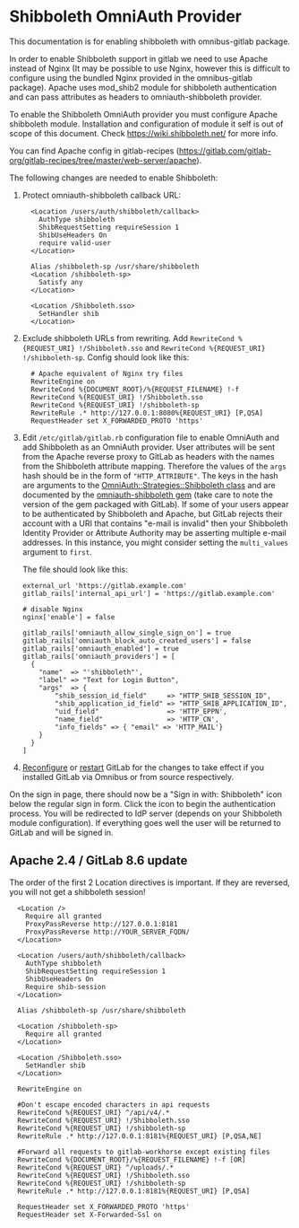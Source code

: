 # Shibboleth OmniAuth Provider

This documentation is for enabling shibboleth with omnibus-gitlab package.

In order to enable Shibboleth support in gitlab we need to use Apache instead of Nginx (It may be possible to use Nginx, however this is difficult to configure using the bundled Nginx provided in the omnibus-gitlab package). Apache uses mod_shib2 module for shibboleth authentication and can pass attributes as headers to omniauth-shibboleth provider.

To enable the Shibboleth OmniAuth provider you must configure Apache shibboleth module.
Installation and configuration of module it self is out of scope of this document.
Check <https://wiki.shibboleth.net/> for more info.

You can find Apache config in gitlab-recipes (<https://gitlab.com/gitlab-org/gitlab-recipes/tree/master/web-server/apache>).

The following changes are needed to enable Shibboleth:

1. Protect omniauth-shibboleth callback URL:

    ```
      <Location /users/auth/shibboleth/callback>
        AuthType shibboleth
        ShibRequestSetting requireSession 1
        ShibUseHeaders On
        require valid-user
      </Location>

      Alias /shibboleth-sp /usr/share/shibboleth
      <Location /shibboleth-sp>
        Satisfy any
      </Location>

      <Location /Shibboleth.sso>
        SetHandler shib
      </Location>
    ```

1. Exclude shibboleth URLs from rewriting. Add `RewriteCond %{REQUEST_URI} !/Shibboleth.sso` and `RewriteCond %{REQUEST_URI} !/shibboleth-sp`. Config should look like this:

    ```
      # Apache equivalent of Nginx try files
      RewriteEngine on
      RewriteCond %{DOCUMENT_ROOT}/%{REQUEST_FILENAME} !-f
      RewriteCond %{REQUEST_URI} !/Shibboleth.sso
      RewriteCond %{REQUEST_URI} !/shibboleth-sp
      RewriteRule .* http://127.0.0.1:8080%{REQUEST_URI} [P,QSA]
      RequestHeader set X_FORWARDED_PROTO 'https'
    ```

1. Edit `/etc/gitlab/gitlab.rb` configuration file to enable OmniAuth and add
   Shibboleth as an OmniAuth provider. User attributes will be sent from the
   Apache reverse proxy to GitLab as headers with the names from the Shibboleth
   attribute mapping. Therefore the values of the `args` hash
   should be in the form of `"HTTP_ATTRIBUTE"`. The keys in the hash are arguments
   to the [OmniAuth::Strategies::Shibboleth class](https://github.com/toyokazu/omniauth-shibboleth/blob/master/lib/omniauth/strategies/shibboleth.rb)
   and are documented by the [omniauth-shibboleth gem](https://github.com/toyokazu/omniauth-shibboleth)
   (take care to note the version of the gem packaged with GitLab). If some of
   your users appear to be authenticated by Shibboleth and Apache, but GitLab
   rejects their account with a URI that contains "e-mail is invalid" then your
   Shibboleth Identity Provider or Attribute Authority may be asserting multiple
   e-mail addresses. In this instance, you might consider setting the
   `multi_values` argument to `first`.

   The file should look like this:

    ```
    external_url 'https://gitlab.example.com'
    gitlab_rails['internal_api_url'] = 'https://gitlab.example.com'

    # disable Nginx
    nginx['enable'] = false

    gitlab_rails['omniauth_allow_single_sign_on'] = true
    gitlab_rails['omniauth_block_auto_created_users'] = false
    gitlab_rails['omniauth_enabled'] = true
    gitlab_rails['omniauth_providers'] = [
      {
        "name"  => "'shibboleth"',
        "label" => "Text for Login Button",
        "args"  => {
            "shib_session_id_field"     => "HTTP_SHIB_SESSION_ID",
            "shib_application_id_field" => "HTTP_SHIB_APPLICATION_ID",
            "uid_field"                 => 'HTTP_EPPN',
            "name_field"                => 'HTTP_CN',
            "info_fields" => { "email" => 'HTTP_MAIL'}
        }
      }
    ]

    ```

1. [Reconfigure](../administration/restart_gitlab.md#omnibus-gitlab-reconfigure) or [restart](../administration/restart_gitlab.md#installations-from-source) GitLab for the changes to take effect if you
   installed GitLab via Omnibus or from source respectively.

On the sign in page, there should now be a "Sign in with: Shibboleth" icon below the regular sign in form. Click the icon to begin the authentication process. You will be redirected to IdP server (depends on your Shibboleth module configuration). If everything goes well the user will be returned to GitLab and will be signed in.

## Apache 2.4 / GitLab 8.6 update

The order of the first 2 Location directives is important. If they are reversed,
you will not get a shibboleth session!

```
  <Location />
    Require all granted
    ProxyPassReverse http://127.0.0.1:8181
    ProxyPassReverse http://YOUR_SERVER_FQDN/
  </Location>

  <Location /users/auth/shibboleth/callback>
    AuthType shibboleth
    ShibRequestSetting requireSession 1
    ShibUseHeaders On
    Require shib-session
  </Location>

  Alias /shibboleth-sp /usr/share/shibboleth

  <Location /shibboleth-sp>
    Require all granted
  </Location>

  <Location /Shibboleth.sso>
    SetHandler shib
  </Location>

  RewriteEngine on

  #Don't escape encoded characters in api requests
  RewriteCond %{REQUEST_URI} ^/api/v4/.*
  RewriteCond %{REQUEST_URI} !/Shibboleth.sso
  RewriteCond %{REQUEST_URI} !/shibboleth-sp
  RewriteRule .* http://127.0.0.1:8181%{REQUEST_URI} [P,QSA,NE]

  #Forward all requests to gitlab-workhorse except existing files
  RewriteCond %{DOCUMENT_ROOT}/%{REQUEST_FILENAME} !-f [OR]
  RewriteCond %{REQUEST_URI} ^/uploads/.*
  RewriteCond %{REQUEST_URI} !/Shibboleth.sso
  RewriteCond %{REQUEST_URI} !/shibboleth-sp
  RewriteRule .* http://127.0.0.1:8181%{REQUEST_URI} [P,QSA]

  RequestHeader set X_FORWARDED_PROTO 'https'
  RequestHeader set X-Forwarded-Ssl on
```

